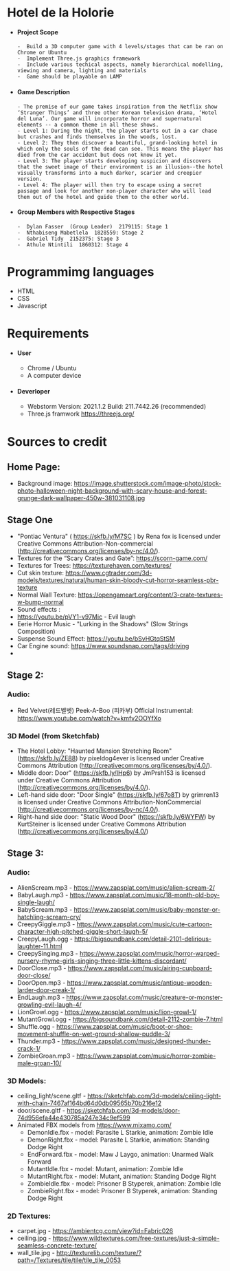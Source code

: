 # Hotel de la Holorie

- #### Project Scope 
      -  Build a 3D computer game with 4 levels/stages that can be ran on Chrome or Ubuntu
      -  Implement Three.js graphics framework 
      -  Include various techical aspects, namely hierarchical modelling, viewing and camera, lighting and materials
      -  Game should be playable on LAMP
      
- #### Game Description
      - The premise of our game takes inspiration from the Netflix show ‘Stranger Things’ and three other Korean television drama, ‘Hotel del Luna’. Our game will incorporate horror and supernatural elements -- a common theme in all these shows. 
      - Level 1: During the night, the player starts out in a car chase but crashes and finds themselves in the woods, lost. 
      - Level 2: They then discover a beautiful, grand-looking hotel in which only the souls of the dead can see. This means the player has died from the car accident but does not know it yet. 
      - Level 3: The player starts developing suspicion and discovers that the sweet image of their environment is an illusion--the hotel visually transforms into a much darker, scarier and creepier version.
      - Level 4: The player will then try to escape using a secret passage and look for another non-player character who will lead them out of the hotel and guide them to the other world.
      
- #### Group Members with Respective Stages
      -  Dylan Fasser  (Group Leader)  2179115: Stage 1
      -  Nthabiseng Mabetlela  1828559: Stage 2
      -  Gabriel Tidy  2152375: Stage 3
      -  Athule Ntintili  1860312: Stage 4

 # Programmimg languages
   - HTML
   - CSS
   - Javascript
      
 # Requirements
- #### User
  - Chrome / Ubuntu 
  - A computer device

- #### Deverloper
  - Webstorm Version: 2021.1.2 Build: 211.7442.26 (recommended)
  - Three.js framwork https://threejs.org/
  
# Sources to credit
## Home Page:
- Background image: https://image.shutterstock.com/image-photo/stock-photo-halloween-night-background-with-scary-house-and-forest-grunge-dark-wallpaper-450w-381031108.jpg

## Stage One
- "Pontiac Ventura" ( https://skfb.ly/M7SC ) by Rena fox is licensed under Creative Commons Attribution-Non-commercial (http://creativecommons.org/licenses/by-nc/4.0/).
- Textures for the “Scary Crates and Gate”: https://scorn-game.com/
- Textures for Trees: https://texturehaven.com/textures/
- Cut skin texture: https://www.cgtrader.com/3d-models/textures/natural/human-skin-bloody-cut-horror-seamless-pbr-texture 
- Normal Wall Texture: https://opengameart.org/content/3-crate-textures-w-bump-normal
- Sound effects :
- https://youtu.be/pVY1-v97Mic - Evil laugh
- Eerie Horror Music - "Lurking in the Shadows" (Slow Strings Composition)
- Suspense Sound Effect: https://youtu.be/bSvHGtqStSM
- Car Engine sound:  https://www.soundsnap.com/tags/driving  
- 
 ## Stage 2: 
  ### Audio:
- Red Velvet(레드벨벳) Peek-A-Boo (피카부) Official Instrumental: https://www.youtube.com/watch?v=kmfv2OOYfXo 

### 3D Model (from Sketchfab)
- The Hotel Lobby:
"Haunted Mansion Stretching Room" (https://skfb.ly/ZE88) by pixeldog4ever is licensed under Creative Commons Attribution (http://creativecommons.org/licenses/by/4.0/).
- Middle door: 
Door" (https://skfb.ly/IHp6)  by JmPrsh153 is licensed under Creative Commons Attribution (http://creativecommons.org/licenses/by/4.0/).
- Left-hand side door:
"Door Single" (https://skfb.ly/67o8T) by grimren13 is licensed under Creative Commons Attribution-NonCommercial (http://creativecommons.org/licenses/by-nc/4.0/).
- Right-hand side door:
"Static Wood Door" (https://skfb.ly/6WYFW) by KurtSteiner is licensed under Creative Commons Attribution (http://creativecommons.org/licenses/by/4.0/) 

## Stage 3:
### Audio:
- AlienScream.mp3 - https://www.zapsplat.com/music/alien-scream-2/
- BabyLaugh.mp3 - https://www.zapsplat.com/music/18-month-old-boy-single-laugh/
- BabyScream.mp3 - https://www.zapsplat.com/music/baby-monster-or-hatchling-scream-cry/
- CreepyGiggle.mp3 - https://www.zapsplat.com/music/cute-cartoon-character-high-pitched-giggle-short-laugh-5/
- CreepyLaugh.ogg - https://bigsoundbank.com/detail-2101-delirious-laughter-11.html
- CreepySinging.mp3 - https://www.zapsplat.com/music/horror-warped-nursery-rhyme-girls-singing-three-little-kittens-discordant/
- DoorClose.mp3 - https://www.zapsplat.com/music/airing-cupboard-door-close/
- DoorOpen.mp3 - https://www.zapsplat.com/music/antique-wooden-larder-door-creak-1/
- EndLaugh.mp3 - https://www.zapsplat.com/music/creature-or-monster-growling-evil-laugh-4/
- LionGrowl.ogg - https://www.zapsplat.com/music/lion-growl-1/
- MutantGrowl.ogg - https://bigsoundbank.com/detail-2112-zombie-7.html
- Shuffle.ogg - https://www.zapsplat.com/music/boot-or-shoe-movement-shuffle-on-wet-ground-shallow-puddle-3/
- Thunder.mp3 - https://www.zapsplat.com/music/designed-thunder-crack-1/
- ZombieGroan.mp3 - https://www.zapsplat.com/music/horror-zombie-male-groan-10/

### 3D Models:
- ceiling_light/scene.gltf - https://sketchfab.com/3d-models/ceiling-light-with-chain-7467af164bd64d0db09565b70b216e12
- door/scene.gltf - https://sketchfab.com/3d-models/door-74d956efa44e430785a247e34c9ef599
- Animated FBX models from https://www.mixamo.com/ 
  - DemonIdle.fbx - model: Parasite L Starkie, animation: Zombie Idle
  - DemonRight.fbx - model: Parasite L Starkie, animation: Standing Dodge Right
  - EndForward.fbx - model: Maw J Laygo, animation: Unarmed Walk Forward
  - MutantIdle.fbx - model: Mutant, animation: Zombie Idle
  - MutantRight.fbx - model: Mutant, animation: Standing Dodge Right
  - ZombieIdle.fbx - model: Prisoner B Styperek, animation: Zombie Idle
  - ZombieRight.fbx - model: Prisoner B Styperek, animation: Standing Dodge Right

### 2D Textures:
- carpet.jpg - https://ambientcg.com/view?id=Fabric026
- ceiling.jpg - https://www.wildtextures.com/free-textures/just-a-simple-seamless-concrete-texture/
- wall_tile.jpg - http://texturelib.com/texture/?path=/Textures/tile/tile/tile_tile_0053
